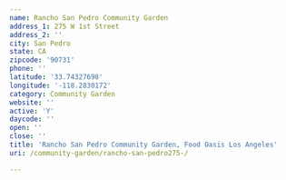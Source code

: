 ```yaml
---
name: Rancho San Pedro Community Garden
address_1: 275 W 1st Street
address_2: ''
city: San Pedro
state: CA
zipcode: '90731'
phone: ''
latitude: '33.74327698'
longitude: '-118.2830172'
category: Community Garden
website: ''
active: 'Y'
daycode: ''
open: ''
close: ''
title: 'Rancho San Pedro Community Garden, Food Oasis Los Angeles'
uri: /community-garden/rancho-san-pedro275-/

---
```

